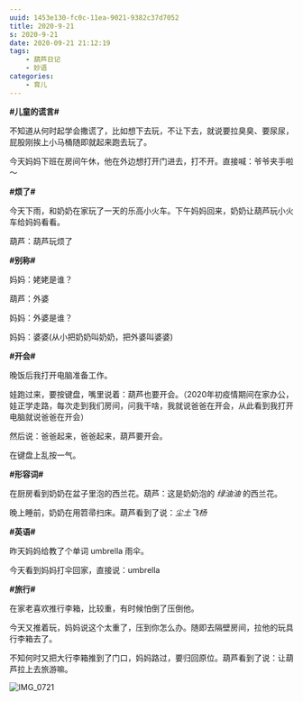 ```yaml
---
uuid: 1453e130-fc0c-11ea-9021-9382c37d7052
title: 2020-9-21
s: 2020-9-21
date: 2020-09-21 21:12:19
tags:
	- 葫芦日记
	- 妙语
categories:
	- 育儿
---
```




**\#儿童的谎言\#**

不知道从何时起学会撒谎了，比如想下去玩，不让下去，就说要拉臭臭、要尿尿，屁股刚挨上小马桶随即就起来跑去玩了。

今天妈妈下班在房间午休，他在外边想打开门进去，打不开。直接喊：爷爷夹手啦～



**\#烦了\#**

今天下雨，和奶奶在家玩了一天的乐高小火车。下午妈妈回来，奶奶让葫芦玩小火车给妈妈看看。

葫芦：葫芦玩烦了



**\#别称\#**

妈妈：姥姥是谁？

葫芦：外婆

妈妈：外婆是谁？

妈妈：婆婆(从小把奶奶叫奶奶，把外婆叫婆婆)



**\#开会\#**

晚饭后我打开电脑准备工作。

娃跑过来，要按键盘，嘴里说着：葫芦也要开会。（2020年初疫情期间在家办公，娃正学走路，每次走到我们房间，问我干啥，我就说爸爸在开会，从此看到我打开电脑就说爸爸在开会）

然后说：爸爸起来，爸爸起来，葫芦要开会。

在键盘上乱按一气。



**\#形容词\#**

在厨房看到奶奶在盆子里泡的西兰花。葫芦：这是奶奶泡的 *绿油油* 的西兰花。

晚上睡前，奶奶在用笤帚扫床。葫芦看到了说：*尘土飞杨*



**\#英语\#**

昨天妈妈给教了个单词 umbrella 雨伞。

今天看到妈妈打伞回家，直接说：umbrella



**\#旅行\#**

在家老喜欢推行李箱，比较重，有时候怕倒了压倒他。

今天又推着玩，妈妈说这个太重了，压到你怎么办。随即去隔壁房间，拉他的玩具行李箱去了。

不知何时又把大行李箱推到了门口，妈妈路过，要归回原位。葫芦看到了说：让葫芦拉上去旅游嘛。



![IMG_0721](https://blog-assets.liupei.xin/assets/2020-9-21/IMG_0721.jpg-public)
